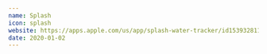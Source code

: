```yaml
---
name: Splash
icon: splash
website: https://apps.apple.com/us/app/splash-water-tracker/id1539328110
date: 2020-01-02
---
```

